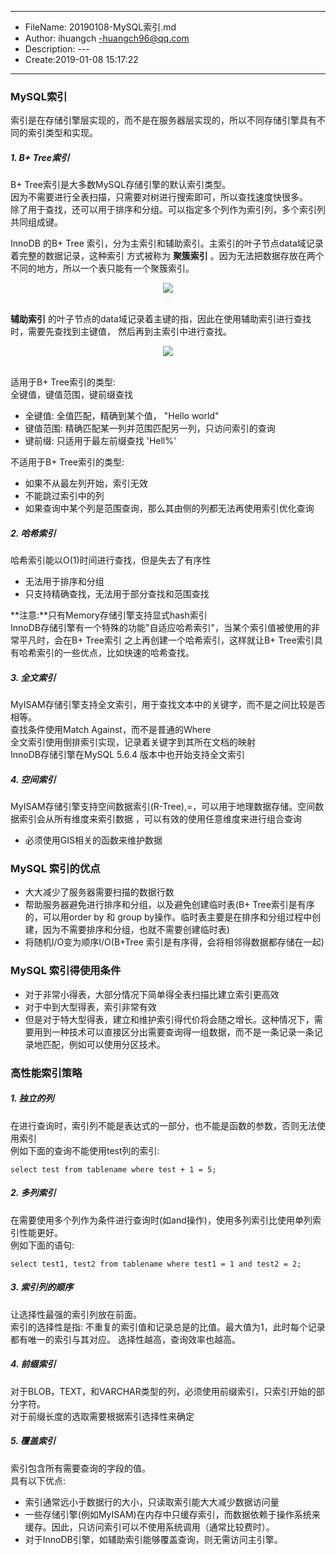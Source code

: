 ___
- FileName: 20190108-MySQL索引.md
- Author: ihuangch -huangch96@qq.com
- Description: ---
- Create:2019-01-08 15:17:22
___

### MySQL索引
索引是在存储引擎层实现的，而不是在服务器层实现的，所以不同存储引擎具有不同的索引类型和实现。  

##### 1. B+ Tree索引
B+ Tree索引是大多数MySQL存储引擎的默认索引类型。  
因为不需要进行全表扫描，只需要对树进行搜索即可，所以查找速度快很多。  
除了用于查找，还可以用于排序和分组。可以指定多个列作为索引列，多个索引列共同组成键。  

InnoDB 的B+ Tree 索引，分为主索引和辅助索引。主索引的叶子节点data域记录着完整的数据记录，这种索引
方式被称为 **聚簇索引** 。因为无法把数据存放在两个不同的地方，所以一个表只能有一个聚簇索引。

<div align="center"> <img src="https://github.com/ihuangch/blog/blob/master/Mysql/pic/mysql-arch3.png" /> </div><br>

**辅助索引** 的叶子节点的data域记录着主键的指，因此在使用辅助索引进行查找时，需要先查找到主键值，
然后再到主索引中进行查找。  

<div align="center"> <img src="https://github.com/ihuangch/blog/blob/master/Mysql/pic/mysql-arch3.png" /> </div><br>

适用于B+ Tree索引的类型:  
全键值，键值范围，键前缀查找  
- 全键值: 全值匹配，精确到某个值， "Hello world"
- 键值范围: 精确匹配某一列并范围匹配另一列，只访问索引的查询
- 键前缀: 只适用于最左前缀查找 'Hell%'

不适用于B+ Tree索引的类型:  
- 如果不从最左列开始，索引无效
- 不能跳过索引中的列
- 如果查询中某个列是范围查询，那么其由侧的列都无法再使用索引优化查询


##### 2. 哈希索引
哈希索引能以O(1)时间进行查找，但是失去了有序性
- 无法用于排序和分组
- 只支持精确查找，无法用于部分查找和范围查找

**注意:**只有Memory存储引擎支持显式hash索引  
InnoDB存储引擎有一个特殊的功能"自适应哈希索引"，当某个索引值被使用的非常平凡时，会在B+ Tree索引
之上再创建一个哈希索引，这样就让B+ Tree索引具有哈希索引的一些优点，比如快速的哈希查找。  


##### 3. 全文索引
MyISAM存储引擎支持全文索引，用于查找文本中的关键字，而不是之间比较是否相等。  
查找条件使用Match Against，而不是普通的Where  
全文索引使用倒排索引实现，记录着关键字到其所在文档的映射  
InnoDB存储引擎在MySQL 5.6.4 版本中也开始支持全文索引

##### 4. 空间索引
MyISAM存储引擎支持空间数据索引(R-Tree),=，可以用于地理数据存储。空间数据索引会从所有维度来索引数据
，可以有效的使用任意维度来进行组合查询  
- 必须使用GIS相关的函数来维护数据


### MySQL 索引的优点
- 大大减少了服务器需要扫描的数据行数
- 帮助服务器避免进行排序和分组，以及避免创建临时表(B+ Tree索引是有序的，可以用order by 和 group by操作。临时表主要是在排序和分组过程中创建，因为不需要排序和分组，也就不需要创建临时表)
- 将随机I/O变为顺序I/O(B+Tree 索引是有序得，会将相邻得数据都存储在一起)


### MySQL 索引得使用条件
- 对于非常小得表，大部分情况下简单得全表扫描比建立索引更高效
- 对于中到大型得表，索引非常有效
- 但是对于特大型得表，建立和维护索引得代价将会随之增长。这种情况下，需要用到一种技术可以直接区分出需要查询得一组数据，而不是一条记录一条记录地匹配，例如可以使用分区技术。  


### 高性能索引策略
##### 1. 独立的列
在进行查询时，索引列不能是表达式的一部分，也不能是函数的参数，否则无法使用索引  
例如下面的查询不能使用test列的索引:  
```mysql
select test from tablename where test + 1 = 5;
```
##### 2. 多列索引
在需要使用多个列作为条件进行查询时(如and操作)，使用多列索引比使用单列索引性能更好。  
例如下面的语句:  
```mysql
select test1, test2 from tablename where test1 = 1 and test2 = 2;
```
##### 3. 索引列的顺序
让选择性最强的索引列放在前面。  
索引的选择性是指: 不重复的索引值和记录总是的比值。最大值为1，此时每个记录都有唯一的索引与其对应。
选择性越高，查询效率也越高。  

##### 4. 前缀索引
对于BLOB，TEXT，和VARCHAR类型的列，必须使用前缀索引，只索引开始的部分字符。  
对于前缀长度的选取需要根据索引选择性来确定

##### 5. 覆盖索引
索引包含所有需要查询的字段的值。  
具有以下优点:  
- 索引通常远小于数据行的大小，只读取索引能大大减少数据访问量
- 一些存储引擎(例如MyISAM)在内存中只缓存索引，而数据依赖于操作系统来缓存。因此，只访问索引可以不使用系统调用（通常比较费时）。
- 对于InnoDB引擎，如辅助索引能够覆盖查询，则无需访问主引擎。
